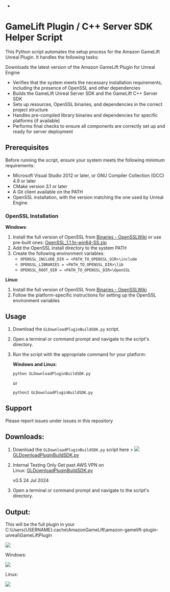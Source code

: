 - 

# GameLift Plugin / C++ Server SDK Helper Script

This Python script automates the setup process for the Amazon GameLift Unreal Plugin. It handles the following tasks:

Downloads the latest version of the Amazon GameLift Plugin for Unreal Engine

- Verifies that the system meets the necessary installation requirements, including the presence of OpenSSL and other dependencies
- Builds the GameLift Unreal Server SDK and the GameLift C++ Server SDK
- Sets up resources, OpenSSL binaries, and dependencies in the correct project structure
- Handles pre-compiled library binaries and dependencies for specific platforms (if available)
- Performs final checks to ensure all components are correctly set up and ready for server deployment

## Prerequisites

Before running the script, ensure your system meets the following minimum requirements:

- Microsoft Visual Studio 2012 or later, or GNU Compiler Collection (GCC) 4.9 or later
- CMake version 3.1 or later
- A Git client available on the PATH
- OpenSSL installation, with the version matching the one used by Unreal Engine

### OpenSSL Installation

**Windows**:

1. Install the full version of OpenSSL from [Binaries - OpenSSLWiki](https://wiki.openssl.org/index.php/Binaries) or use pre-built ones: [OpenSSL_1.1.1n-win64-SS.zip](https://wiki.agscollab.com/download/attachments/206439670/OpenSSL_1.1.1n-win64-SS.zip?version=1&modificationDate=1721847618073&api=v2)
2. Add the OpenSSL install directory to the system PATH
3. Create the following environment variables:
   - `OPENSSL_INCLUDE_DIR = <PATH_TO_OPENSSL_DIR>\include`
   - `OPENSSL_LIBRARIES = <PATH_TO_OPENSSL_DIR>\lib`
   - `OPENSSL_ROOT_DIR = <PATH_TO_OPENSSL_DIR>\OpenSSL`

**Linux**:

1. Install the full version of OpenSSL from [Binaries - OpenSSLWiki](https://wiki.openssl.org/index.php/Binaries)
2. Follow the platform-specific instructions for setting up the OpenSSL environment variables

## Usage

1. Download the `GLDownloadPluginBuildSDK.py` script.

2. Open a terminal or command prompt and navigate to the script's directory.

3. Run the script with the appropriate command for your platform:
   
   **Windows and Linux**:
   
   ```
   python GLDownloadPluginBuildSDK.py
   ```
   
   or
   
   ```
   python3 GLDownloadPluginBuildSDK.py
   ```

## Support

Please report issues under issues in this repository

## Downloads:

1. Download the `GLDownloadPluginBuildSDK.py` script here > [![](https://wiki.agscollab.com/s/ubtom5/8804/1yuue1v/17.19.4/_/download/resources/com.atlassian.confluence.plugins.confluence-view-file-macro:view-file-macro-resources/images/placeholder-medium-file.png)GLDownloadPluginBuildSDK.py](https://wiki.agscollab.com/download/attachments/206439670/GLDownloadPluginBuildSDK.py?version=9&modificationDate=1721855344979&api=v2)

2. Internal Testing Only Get past AWS VPN on Linux: [GLDownloadPluginBuildSDK.py](https://wiki.agscollab.com/download/attachments/206439670/GLDownloadPluginBuildSDK.py?version=9&modificationDate=1721855344979&api=v2)
   
   v0.5 24 Jul 2024 

3. Open a terminal or command prompt and navigate to the script's directory.

## Output:

This will be the full plugin in your C:\Users\{USERNAME}\.cache\AmazonGameLift\amazon-gamelift-plugin-unreal\GameLiftPlugin

![](https://wiki.agscollab.com/download/attachments/206439670/image-2024-7-24_16-28-21.png?version=1&modificationDate=1721856501190&api=v2)

Windows: 

![](https://wiki.agscollab.com/download/attachments/206439670/image-2024-7-24_16-28-52.png?version=1&modificationDate=1721856532231&api=v2)

Linux:

![](https://wiki.agscollab.com/download/attachments/206439670/image-2024-7-24_16-29-48.png?version=1&modificationDate=1721856588328&api=v2)
